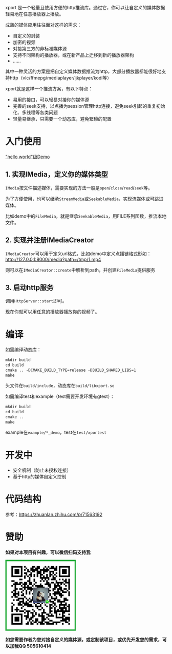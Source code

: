 xport 是一个轻量且使用方便的http推流库。通过它，你可以让自定义的媒体数据轻易地在任意播放器上播放。

成熟的媒体应用往往面对这样的需求：
- 自定义的封装
- 加密的视频
- 对接第三方的非标准媒体源
- 支持不同架构的播放器，或在新产品上迁移到新的播放器架构
- ……

其中一种灵活的方案是把自定义媒体数据推流为http，大部分播放器都能很好地支持http（vlc/ffmepg/mediaplayer/ijkplayer/kodi等）

xport就是这样一个推流方案，有以下特点：
- 易用的接口，可以轻易对接你的媒体源
- 完善的seek支持，以点播为session管理http连接，避免seek引起的重复初始化、多线程等各类问题
- 轻量易继承，只需要一个动态库，避免繁琐的配置

# 入门使用

["hello world"级Demo](example/simple.cpp)

## 1. 实现IMedia，定义你的媒体类型

`IMedia`按文件描述媒体，需要实现的方法一般是`open`/`close`/`read`/`seek`等。

为了方便使用，也可以继承`StreamMedia`或`SeekableMedia`，实现流媒体或可跳进媒体。

比如demo中的`FileMedia`，就是继承`SeekableMedia`，用FILE系列函数，推流本地文件。

## 2. 实现并注册IMediaCreator

`IMediaCreator`可以用于定义url格式，比如demo中定义点播链格式形如：http://127.0.0.1:8000/media?path=/tmp/1.mp4

则可以在`IMediaCreator::create`中解析到path，并创建`FileMedia`提供服务

## 3. 启动http服务

调用`HttpServer::start`即可。

现在你就可以用任意的播放器播放你的视频了。

# 编译

如需编译动态库：

```shell
mkdir build
cd build
cmake .. -DCMAKE_BUILD_TYPE=release -DBUILD_SHARED_LIBS=1
make
```
头文件在`build/include`，动态库在`build/libxport.so`

如需编译test和example（test需要开发环境有gtest）：

```shell
mkdir build
cd build
cmake ..
make
```
example在`example/*_demo`，test在`test/xportest`

# 开发中

- 安全机制（防止未授权连接）
- 基于http的媒体自定义控制

# 代码结构

参考：https://zhuanlan.zhihu.com/p/71563192

# 赞助

**如果对本项目有兴趣，可以微信扫码支持我**

![support](images/support.jpeg)

**如您需要作者为您对接自定义的媒体源，或定制该项目，或优先开发您的需求，可以加我QQ 505610414**
